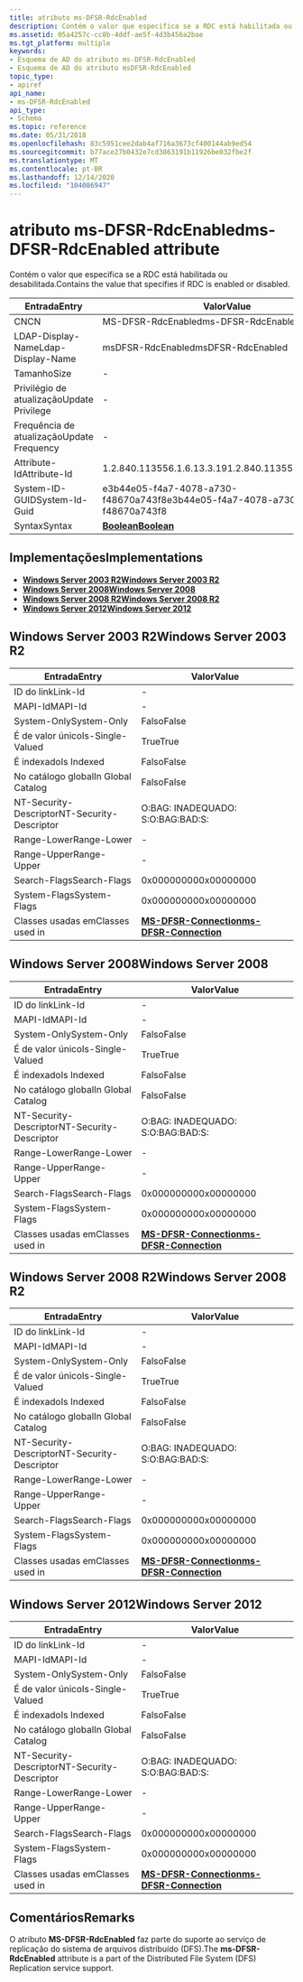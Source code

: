 ```yaml
---
title: atributo ms-DFSR-RdcEnabled
description: Contém o valor que especifica se a RDC está habilitada ou desabilitada.
ms.assetid: 05a4257c-cc8b-4ddf-ae5f-4d3b456a2bae
ms.tgt_platform: multiple
keywords:
- Esquema de AD do atributo ms-DFSR-RdcEnabled
- Esquema de AD do atributo msDFSR-RdcEnabled
topic_type:
- apiref
api_name:
- ms-DFSR-RdcEnabled
api_type:
- Schema
ms.topic: reference
ms.date: 05/31/2018
ms.openlocfilehash: 83c5951cee2dab4af716a3673cf400144ab9ed54
ms.sourcegitcommit: b77ace27b0432e7cd3863191b11926be032fbe2f
ms.translationtype: MT
ms.contentlocale: pt-BR
ms.lasthandoff: 12/14/2020
ms.locfileid: "104086947"
---
```

# <a name="ms-dfsr-rdcenabled-attribute"></a><span data-ttu-id="96c1a-105">atributo ms-DFSR-RdcEnabled</span><span class="sxs-lookup"><span data-stu-id="96c1a-105">ms-DFSR-RdcEnabled attribute</span></span>

<span data-ttu-id="96c1a-106">Contém o valor que especifica se a RDC está habilitada ou desabilitada.</span><span class="sxs-lookup"><span data-stu-id="96c1a-106">Contains the value that specifies if RDC is enabled or disabled.</span></span>



| <span data-ttu-id="96c1a-107">Entrada</span><span class="sxs-lookup"><span data-stu-id="96c1a-107">Entry</span></span> | <span data-ttu-id="96c1a-108">Valor</span><span class="sxs-lookup"><span data-stu-id="96c1a-108">Value</span></span> |
|-------------------|--------------------------------------|
| <span data-ttu-id="96c1a-109">CN</span><span class="sxs-lookup"><span data-stu-id="96c1a-109">CN</span></span>                | <span data-ttu-id="96c1a-110">MS-DFSR-RdcEnabled</span><span class="sxs-lookup"><span data-stu-id="96c1a-110">ms-DFSR-RdcEnabled</span></span>                   |
| <span data-ttu-id="96c1a-111">LDAP-Display-Name</span><span class="sxs-lookup"><span data-stu-id="96c1a-111">Ldap-Display-Name</span></span> | <span data-ttu-id="96c1a-112">msDFSR-RdcEnabled</span><span class="sxs-lookup"><span data-stu-id="96c1a-112">msDFSR-RdcEnabled</span></span>                    |
| <span data-ttu-id="96c1a-113">Tamanho</span><span class="sxs-lookup"><span data-stu-id="96c1a-113">Size</span></span>              | \-                                   |
| <span data-ttu-id="96c1a-114">Privilégio de atualização</span><span class="sxs-lookup"><span data-stu-id="96c1a-114">Update Privilege</span></span>  | \-                                   |
| <span data-ttu-id="96c1a-115">Frequência de atualização</span><span class="sxs-lookup"><span data-stu-id="96c1a-115">Update Frequency</span></span>  | \-                                   |
| <span data-ttu-id="96c1a-116">Attribute-Id</span><span class="sxs-lookup"><span data-stu-id="96c1a-116">Attribute-Id</span></span>      | <span data-ttu-id="96c1a-117">1.2.840.113556.1.6.13.3.19</span><span class="sxs-lookup"><span data-stu-id="96c1a-117">1.2.840.113556.1.6.13.3.19</span></span>           |
| <span data-ttu-id="96c1a-118">System-ID-GUID</span><span class="sxs-lookup"><span data-stu-id="96c1a-118">System-Id-Guid</span></span>    | <span data-ttu-id="96c1a-119">e3b44e05-f4a7-4078-a730-f48670a743f8</span><span class="sxs-lookup"><span data-stu-id="96c1a-119">e3b44e05-f4a7-4078-a730-f48670a743f8</span></span> |
| <span data-ttu-id="96c1a-120">Syntax</span><span class="sxs-lookup"><span data-stu-id="96c1a-120">Syntax</span></span>            | [<span data-ttu-id="96c1a-121">**Boolean**</span><span class="sxs-lookup"><span data-stu-id="96c1a-121">**Boolean**</span></span>](s-boolean.md)         |



## <a name="implementations"></a><span data-ttu-id="96c1a-122">Implementações</span><span class="sxs-lookup"><span data-stu-id="96c1a-122">Implementations</span></span>

-   [<span data-ttu-id="96c1a-123">**Windows Server 2003 R2**</span><span class="sxs-lookup"><span data-stu-id="96c1a-123">**Windows Server 2003 R2**</span></span>](#windows-server-2003-r2)
-   [<span data-ttu-id="96c1a-124">**Windows Server 2008**</span><span class="sxs-lookup"><span data-stu-id="96c1a-124">**Windows Server 2008**</span></span>](#windows-server-2008)
-   [<span data-ttu-id="96c1a-125">**Windows Server 2008 R2**</span><span class="sxs-lookup"><span data-stu-id="96c1a-125">**Windows Server 2008 R2**</span></span>](#windows-server-2008-r2)
-   [<span data-ttu-id="96c1a-126">**Windows Server 2012**</span><span class="sxs-lookup"><span data-stu-id="96c1a-126">**Windows Server 2012**</span></span>](#windows-server-2012)

## <a name="windows-server-2003-r2"></a><span data-ttu-id="96c1a-127">Windows Server 2003 R2</span><span class="sxs-lookup"><span data-stu-id="96c1a-127">Windows Server 2003 R2</span></span>



| <span data-ttu-id="96c1a-128">Entrada</span><span class="sxs-lookup"><span data-stu-id="96c1a-128">Entry</span></span> | <span data-ttu-id="96c1a-129">Valor</span><span class="sxs-lookup"><span data-stu-id="96c1a-129">Value</span></span> |
|------------------------|--------------------------------------------------------------|
| <span data-ttu-id="96c1a-130">ID do link</span><span class="sxs-lookup"><span data-stu-id="96c1a-130">Link-Id</span></span>                | \-                                                           |
| <span data-ttu-id="96c1a-131">MAPI-Id</span><span class="sxs-lookup"><span data-stu-id="96c1a-131">MAPI-Id</span></span>                | \-                                                           |
| <span data-ttu-id="96c1a-132">System-Only</span><span class="sxs-lookup"><span data-stu-id="96c1a-132">System-Only</span></span>            | <span data-ttu-id="96c1a-133">Falso</span><span class="sxs-lookup"><span data-stu-id="96c1a-133">False</span></span>                                                        |
| <span data-ttu-id="96c1a-134">É de valor único</span><span class="sxs-lookup"><span data-stu-id="96c1a-134">Is-Single-Valued</span></span>       | <span data-ttu-id="96c1a-135">True</span><span class="sxs-lookup"><span data-stu-id="96c1a-135">True</span></span>                                                         |
| <span data-ttu-id="96c1a-136">É indexado</span><span class="sxs-lookup"><span data-stu-id="96c1a-136">Is Indexed</span></span>             | <span data-ttu-id="96c1a-137">Falso</span><span class="sxs-lookup"><span data-stu-id="96c1a-137">False</span></span>                                                        |
| <span data-ttu-id="96c1a-138">No catálogo global</span><span class="sxs-lookup"><span data-stu-id="96c1a-138">In Global Catalog</span></span>      | <span data-ttu-id="96c1a-139">Falso</span><span class="sxs-lookup"><span data-stu-id="96c1a-139">False</span></span>                                                        |
| <span data-ttu-id="96c1a-140">NT-Security-Descriptor</span><span class="sxs-lookup"><span data-stu-id="96c1a-140">NT-Security-Descriptor</span></span> | <span data-ttu-id="96c1a-141">O:BAG: INADEQUADO: S:</span><span class="sxs-lookup"><span data-stu-id="96c1a-141">O:BAG:BAD:S:</span></span>                                                 |
| <span data-ttu-id="96c1a-142">Range-Lower</span><span class="sxs-lookup"><span data-stu-id="96c1a-142">Range-Lower</span></span>            | \-                                                           |
| <span data-ttu-id="96c1a-143">Range-Upper</span><span class="sxs-lookup"><span data-stu-id="96c1a-143">Range-Upper</span></span>            | \-                                                           |
| <span data-ttu-id="96c1a-144">Search-Flags</span><span class="sxs-lookup"><span data-stu-id="96c1a-144">Search-Flags</span></span>           | <span data-ttu-id="96c1a-145">0x00000000</span><span class="sxs-lookup"><span data-stu-id="96c1a-145">0x00000000</span></span>                                                   |
| <span data-ttu-id="96c1a-146">System-Flags</span><span class="sxs-lookup"><span data-stu-id="96c1a-146">System-Flags</span></span>           | <span data-ttu-id="96c1a-147">0x00000000</span><span class="sxs-lookup"><span data-stu-id="96c1a-147">0x00000000</span></span>                                                   |
| <span data-ttu-id="96c1a-148">Classes usadas em</span><span class="sxs-lookup"><span data-stu-id="96c1a-148">Classes used in</span></span>        | [<span data-ttu-id="96c1a-149">**MS-DFSR-Connection**</span><span class="sxs-lookup"><span data-stu-id="96c1a-149">**ms-DFSR-Connection**</span></span>](c-msdfsr-connection.md)<br/> |



## <a name="windows-server-2008"></a><span data-ttu-id="96c1a-150">Windows Server 2008</span><span class="sxs-lookup"><span data-stu-id="96c1a-150">Windows Server 2008</span></span>



| <span data-ttu-id="96c1a-151">Entrada</span><span class="sxs-lookup"><span data-stu-id="96c1a-151">Entry</span></span> | <span data-ttu-id="96c1a-152">Valor</span><span class="sxs-lookup"><span data-stu-id="96c1a-152">Value</span></span> |
|------------------------|--------------------------------------------------------------|
| <span data-ttu-id="96c1a-153">ID do link</span><span class="sxs-lookup"><span data-stu-id="96c1a-153">Link-Id</span></span>                | \-                                                           |
| <span data-ttu-id="96c1a-154">MAPI-Id</span><span class="sxs-lookup"><span data-stu-id="96c1a-154">MAPI-Id</span></span>                | \-                                                           |
| <span data-ttu-id="96c1a-155">System-Only</span><span class="sxs-lookup"><span data-stu-id="96c1a-155">System-Only</span></span>            | <span data-ttu-id="96c1a-156">Falso</span><span class="sxs-lookup"><span data-stu-id="96c1a-156">False</span></span>                                                        |
| <span data-ttu-id="96c1a-157">É de valor único</span><span class="sxs-lookup"><span data-stu-id="96c1a-157">Is-Single-Valued</span></span>       | <span data-ttu-id="96c1a-158">True</span><span class="sxs-lookup"><span data-stu-id="96c1a-158">True</span></span>                                                         |
| <span data-ttu-id="96c1a-159">É indexado</span><span class="sxs-lookup"><span data-stu-id="96c1a-159">Is Indexed</span></span>             | <span data-ttu-id="96c1a-160">Falso</span><span class="sxs-lookup"><span data-stu-id="96c1a-160">False</span></span>                                                        |
| <span data-ttu-id="96c1a-161">No catálogo global</span><span class="sxs-lookup"><span data-stu-id="96c1a-161">In Global Catalog</span></span>      | <span data-ttu-id="96c1a-162">Falso</span><span class="sxs-lookup"><span data-stu-id="96c1a-162">False</span></span>                                                        |
| <span data-ttu-id="96c1a-163">NT-Security-Descriptor</span><span class="sxs-lookup"><span data-stu-id="96c1a-163">NT-Security-Descriptor</span></span> | <span data-ttu-id="96c1a-164">O:BAG: INADEQUADO: S:</span><span class="sxs-lookup"><span data-stu-id="96c1a-164">O:BAG:BAD:S:</span></span>                                                 |
| <span data-ttu-id="96c1a-165">Range-Lower</span><span class="sxs-lookup"><span data-stu-id="96c1a-165">Range-Lower</span></span>            | \-                                                           |
| <span data-ttu-id="96c1a-166">Range-Upper</span><span class="sxs-lookup"><span data-stu-id="96c1a-166">Range-Upper</span></span>            | \-                                                           |
| <span data-ttu-id="96c1a-167">Search-Flags</span><span class="sxs-lookup"><span data-stu-id="96c1a-167">Search-Flags</span></span>           | <span data-ttu-id="96c1a-168">0x00000000</span><span class="sxs-lookup"><span data-stu-id="96c1a-168">0x00000000</span></span>                                                   |
| <span data-ttu-id="96c1a-169">System-Flags</span><span class="sxs-lookup"><span data-stu-id="96c1a-169">System-Flags</span></span>           | <span data-ttu-id="96c1a-170">0x00000000</span><span class="sxs-lookup"><span data-stu-id="96c1a-170">0x00000000</span></span>                                                   |
| <span data-ttu-id="96c1a-171">Classes usadas em</span><span class="sxs-lookup"><span data-stu-id="96c1a-171">Classes used in</span></span>        | [<span data-ttu-id="96c1a-172">**MS-DFSR-Connection**</span><span class="sxs-lookup"><span data-stu-id="96c1a-172">**ms-DFSR-Connection**</span></span>](c-msdfsr-connection.md)<br/> |



## <a name="windows-server-2008-r2"></a><span data-ttu-id="96c1a-173">Windows Server 2008 R2</span><span class="sxs-lookup"><span data-stu-id="96c1a-173">Windows Server 2008 R2</span></span>



| <span data-ttu-id="96c1a-174">Entrada</span><span class="sxs-lookup"><span data-stu-id="96c1a-174">Entry</span></span> | <span data-ttu-id="96c1a-175">Valor</span><span class="sxs-lookup"><span data-stu-id="96c1a-175">Value</span></span> |
|------------------------|--------------------------------------------------------------|
| <span data-ttu-id="96c1a-176">ID do link</span><span class="sxs-lookup"><span data-stu-id="96c1a-176">Link-Id</span></span>                | \-                                                           |
| <span data-ttu-id="96c1a-177">MAPI-Id</span><span class="sxs-lookup"><span data-stu-id="96c1a-177">MAPI-Id</span></span>                | \-                                                           |
| <span data-ttu-id="96c1a-178">System-Only</span><span class="sxs-lookup"><span data-stu-id="96c1a-178">System-Only</span></span>            | <span data-ttu-id="96c1a-179">Falso</span><span class="sxs-lookup"><span data-stu-id="96c1a-179">False</span></span>                                                        |
| <span data-ttu-id="96c1a-180">É de valor único</span><span class="sxs-lookup"><span data-stu-id="96c1a-180">Is-Single-Valued</span></span>       | <span data-ttu-id="96c1a-181">True</span><span class="sxs-lookup"><span data-stu-id="96c1a-181">True</span></span>                                                         |
| <span data-ttu-id="96c1a-182">É indexado</span><span class="sxs-lookup"><span data-stu-id="96c1a-182">Is Indexed</span></span>             | <span data-ttu-id="96c1a-183">Falso</span><span class="sxs-lookup"><span data-stu-id="96c1a-183">False</span></span>                                                        |
| <span data-ttu-id="96c1a-184">No catálogo global</span><span class="sxs-lookup"><span data-stu-id="96c1a-184">In Global Catalog</span></span>      | <span data-ttu-id="96c1a-185">Falso</span><span class="sxs-lookup"><span data-stu-id="96c1a-185">False</span></span>                                                        |
| <span data-ttu-id="96c1a-186">NT-Security-Descriptor</span><span class="sxs-lookup"><span data-stu-id="96c1a-186">NT-Security-Descriptor</span></span> | <span data-ttu-id="96c1a-187">O:BAG: INADEQUADO: S:</span><span class="sxs-lookup"><span data-stu-id="96c1a-187">O:BAG:BAD:S:</span></span>                                                 |
| <span data-ttu-id="96c1a-188">Range-Lower</span><span class="sxs-lookup"><span data-stu-id="96c1a-188">Range-Lower</span></span>            | \-                                                           |
| <span data-ttu-id="96c1a-189">Range-Upper</span><span class="sxs-lookup"><span data-stu-id="96c1a-189">Range-Upper</span></span>            | \-                                                           |
| <span data-ttu-id="96c1a-190">Search-Flags</span><span class="sxs-lookup"><span data-stu-id="96c1a-190">Search-Flags</span></span>           | <span data-ttu-id="96c1a-191">0x00000000</span><span class="sxs-lookup"><span data-stu-id="96c1a-191">0x00000000</span></span>                                                   |
| <span data-ttu-id="96c1a-192">System-Flags</span><span class="sxs-lookup"><span data-stu-id="96c1a-192">System-Flags</span></span>           | <span data-ttu-id="96c1a-193">0x00000000</span><span class="sxs-lookup"><span data-stu-id="96c1a-193">0x00000000</span></span>                                                   |
| <span data-ttu-id="96c1a-194">Classes usadas em</span><span class="sxs-lookup"><span data-stu-id="96c1a-194">Classes used in</span></span>        | [<span data-ttu-id="96c1a-195">**MS-DFSR-Connection**</span><span class="sxs-lookup"><span data-stu-id="96c1a-195">**ms-DFSR-Connection**</span></span>](c-msdfsr-connection.md)<br/> |



## <a name="windows-server-2012"></a><span data-ttu-id="96c1a-196">Windows Server 2012</span><span class="sxs-lookup"><span data-stu-id="96c1a-196">Windows Server 2012</span></span>



| <span data-ttu-id="96c1a-197">Entrada</span><span class="sxs-lookup"><span data-stu-id="96c1a-197">Entry</span></span> | <span data-ttu-id="96c1a-198">Valor</span><span class="sxs-lookup"><span data-stu-id="96c1a-198">Value</span></span> |
|------------------------|--------------------------------------------------------------|
| <span data-ttu-id="96c1a-199">ID do link</span><span class="sxs-lookup"><span data-stu-id="96c1a-199">Link-Id</span></span>                | \-                                                           |
| <span data-ttu-id="96c1a-200">MAPI-Id</span><span class="sxs-lookup"><span data-stu-id="96c1a-200">MAPI-Id</span></span>                | \-                                                           |
| <span data-ttu-id="96c1a-201">System-Only</span><span class="sxs-lookup"><span data-stu-id="96c1a-201">System-Only</span></span>            | <span data-ttu-id="96c1a-202">Falso</span><span class="sxs-lookup"><span data-stu-id="96c1a-202">False</span></span>                                                        |
| <span data-ttu-id="96c1a-203">É de valor único</span><span class="sxs-lookup"><span data-stu-id="96c1a-203">Is-Single-Valued</span></span>       | <span data-ttu-id="96c1a-204">True</span><span class="sxs-lookup"><span data-stu-id="96c1a-204">True</span></span>                                                         |
| <span data-ttu-id="96c1a-205">É indexado</span><span class="sxs-lookup"><span data-stu-id="96c1a-205">Is Indexed</span></span>             | <span data-ttu-id="96c1a-206">Falso</span><span class="sxs-lookup"><span data-stu-id="96c1a-206">False</span></span>                                                        |
| <span data-ttu-id="96c1a-207">No catálogo global</span><span class="sxs-lookup"><span data-stu-id="96c1a-207">In Global Catalog</span></span>      | <span data-ttu-id="96c1a-208">Falso</span><span class="sxs-lookup"><span data-stu-id="96c1a-208">False</span></span>                                                        |
| <span data-ttu-id="96c1a-209">NT-Security-Descriptor</span><span class="sxs-lookup"><span data-stu-id="96c1a-209">NT-Security-Descriptor</span></span> | <span data-ttu-id="96c1a-210">O:BAG: INADEQUADO: S:</span><span class="sxs-lookup"><span data-stu-id="96c1a-210">O:BAG:BAD:S:</span></span>                                                 |
| <span data-ttu-id="96c1a-211">Range-Lower</span><span class="sxs-lookup"><span data-stu-id="96c1a-211">Range-Lower</span></span>            | \-                                                           |
| <span data-ttu-id="96c1a-212">Range-Upper</span><span class="sxs-lookup"><span data-stu-id="96c1a-212">Range-Upper</span></span>            | \-                                                           |
| <span data-ttu-id="96c1a-213">Search-Flags</span><span class="sxs-lookup"><span data-stu-id="96c1a-213">Search-Flags</span></span>           | <span data-ttu-id="96c1a-214">0x00000000</span><span class="sxs-lookup"><span data-stu-id="96c1a-214">0x00000000</span></span>                                                   |
| <span data-ttu-id="96c1a-215">System-Flags</span><span class="sxs-lookup"><span data-stu-id="96c1a-215">System-Flags</span></span>           | <span data-ttu-id="96c1a-216">0x00000000</span><span class="sxs-lookup"><span data-stu-id="96c1a-216">0x00000000</span></span>                                                   |
| <span data-ttu-id="96c1a-217">Classes usadas em</span><span class="sxs-lookup"><span data-stu-id="96c1a-217">Classes used in</span></span>        | [<span data-ttu-id="96c1a-218">**MS-DFSR-Connection**</span><span class="sxs-lookup"><span data-stu-id="96c1a-218">**ms-DFSR-Connection**</span></span>](c-msdfsr-connection.md)<br/> |



## <a name="remarks"></a><span data-ttu-id="96c1a-219">Comentários</span><span class="sxs-lookup"><span data-stu-id="96c1a-219">Remarks</span></span>

<span data-ttu-id="96c1a-220">O atributo **MS-DFSR-RdcEnabled** faz parte do suporte ao serviço de replicação do sistema de arquivos distribuído (DFS).</span><span class="sxs-lookup"><span data-stu-id="96c1a-220">The **ms-DFSR-RdcEnabled** attribute is a part of the Distributed File System (DFS) Replication service support.</span></span>

 

 






